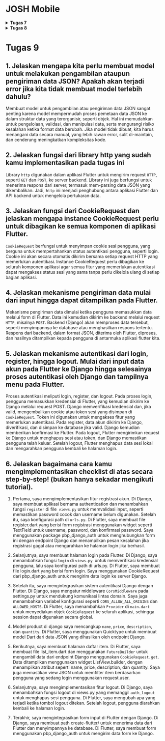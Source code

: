 # JOSH Mobile

<details>
<summary><b>Tugas 7</b></summary>

# Tugas 7
## 1. Jelaskan apa yang dimaksud dengan stateless widget dan stateful widget, dan jelaskan perbedaan dari keduanya.
Stateless Widget adalah widget yang tampilannya tetap dan tidak berubah selama aplikasi berjalan karena tidak memiliki state (keadaan) yang bisa berubah. Sebaliknya, Stateful Widget adalah widget yang memiliki state internal yang dapat berubah-ubah, sehingga bisa memperbarui tampilan saat ada perubahan data. Jadi, perbedaannya terletak pada kemampuan Stateful Widget untuk merespons perubahan dan memperbarui UI, sedangkan Stateless Widget tidak bisa melakukan itu.

## 2. Sebutkan widget apa saja yang kamu gunakan pada proyek ini dan jelaskan fungsinya.
Dalam kode saya, saya menggunakan beberapa widget:
1. Scaffold: Menyediakan struktur dasar aplikasi dengan AppBar dan body.
2. AppBar: Menampilkan bar di bagian atas aplikasi yang berisi judul.
3. Padding: Memberikan jarak di sekitar widget anaknya.
4. Column: Menyusun widget secara vertikal.
5. Row: Menyusun widget secara horizontal.
6. Card: Menampilkan kotak dengan sudut melengkung dan bayangan, digunakan dalam InfoCard.
7. Container: Membungkus widget lain dan memungkinkan pengaturan ukuran, padding, dan dekorasi.
8. Text: Menampilkan teks di layar.
9. SizedBox: Memberikan jarak vertikal antara widget.
10. Center: Menempatkan widget di tengah parent-nya.
11. GridView.count: Menampilkan widget dalam bentuk grid dengan jumlah kolom tertentu.
12. Material: Menyediakan efek material seperti bayangan dan warna latar belakang.
13. InkWell: Menangani interaksi sentuhan pada widget dan memberikan efek ripple.
14. Icon: Menampilkan ikon.
15. SnackBar: Menampilkan pesan sementara di bagian bawah layar.

## 3. Apa fungsi dari setState()? Jelaskan variabel apa saja yang dapat terdampak dengan fungsi tersebut.
Fungsi `setState()` digunakan dalam Stateful Widget untuk memberi tahu Flutter bahwa ada perubahan pada state internal widget, sehingga framework perlu membangun ulang UI dengan data terbaru. Variabel yang terpengaruh adalah semua variabel state yang didefinisikan dalam kelas State. Dalam kode saya, karena menggunakan StatelessWidget, fungsi `setState()` tidak digunakan karena tidak ada state yang berubah.

## 4. Jelaskan perbedaan antara const dengan final.
Perbedaan antara `const` dan `final`:
* `const`: Digunakan untuk mendefinisikan nilai konstan pada waktu kompilasi (compile-time constant). Nilainya harus sudah diketahui sebelum program berjalan dan bersifat immutable.
* `final`: Digunakan untuk variabel yang nilainya ditetapkan sekali dan tidak dapat diubah setelahnya. Nilainya dapat ditentukan saat runtime, bukan hanya pada waktu kompilasi.

## 5. Jelaskan bagaimana cara kamu mengimplementasikan checklist-checklist di atas.
1. Saya membuat proyek flutter bernama josh_mobile, karena saya memilih untuk menggunakan vscode, dan saya sudah menginstall semua extension yang dibutuhkan, saya membuat proyek flutter ini dengan menekan `command + shift + p`.
2. Lalu saya merapikan kode dengan memindahkan beberapa potongan kode ke dalam `menu.dart` yang saya buat.
3. Untuk membuat tiga tombol sederhana dengan ikon dan teks untuk: **Lihat Daftar Produk**, **Tambah Produk**, dan **Logout**, saya mengimplementasikan menggunakan kelas `ItemHomepage` yang mendefinisikan nama, ikon, dan warna tombol. Objek-objek ini dimasukkan ke dalam list `items`:

     ```dart
     final List<ItemHomepage> items = [
       ItemHomepage("Lihat Daftar Produk", Icons.list_alt, Colors.red),
       ItemHomepage("Tambah Produk", Icons.add, Colors.blue),
       ItemHomepage("Logout", Icons.logout, Colors.yellow),
     ];
     ```
4. Untuk mengimplementasikan warna-warna yang berbeda untuk setiap tombol, setiap item dalam list `items` memiliki properti `color` yang digunakan untuk mengatur warna latar belakang di `ItemCard`. Warna ini diatur menggunakan widget `Material`:
     ```dart
     return Material(
       color: item.color, // Warna diambil dari properti color
       borderRadius: BorderRadius.circular(12),
       child: InkWell(
         // Aksi untuk interaksi
       ),
     );
     ```
5. Untuk memunculkan snackbar dengan tulisan tertentu ketika tombol ditekan, di dalam `ItemCard`, Saya memakain `InkWell` untuk menangani aksi ketika tombol ditekan. Ketika tombol ditekan, `ScaffoldMessenger` digunakan untuk menampilkan `Snackbar` dengan pesan yang menyesuaikan nama tombol:

     ```dart
     onTap: () {
       ScaffoldMessenger.of(context)
         ..hideCurrentSnackBar()
         ..showSnackBar(
           SnackBar(content: Text("Kamu telah menekan tombol ${item.name}")),
         );
     },
     ```

</details>

<details>
<summary><b>Tugas 8</b></summary>

# Tugas 8
## 1. Apa kegunaan const di Flutter? Jelaskan apa keuntungan ketika menggunakan const pada kode Flutter. Kapan sebaiknya kita menggunakan const, dan kapan sebaiknya tidak digunakan?
`const` digunakan di Flutter untuk mendefinisikan objek-objek yang bersifat immutable (tidak dapat diubah) dan membuat mereka menjadi compile-time constants. Artinya, nilai-nilai ini ditentukan saat kompilasi, bukan saat runtime. Ini menghemat memori karena Flutter tidak perlu membuat ulang objek tersebut setiap kali widget di-render ulang. Keuntungan menggunakan `const` adalah peningkatan performa karena objek `const` hanya dibuat sekali. Sebaiknya kita menggunakan `const` pada widget yang sifatnya statis dan tidak akan berubah (misalnya teks, ikon, atau padding yang tidak berubah sepanjang siklus aplikasi), dan juga untuk elemen-elemen yang sering digunakan dalam berbagai tempat dengan nilai yang sama (misalnya warna atau margin yang tetap). Namun, hindari `const` jika widget tersebut akan berubah-ubah berdasarkan state atau kondisi tertentu.

## 2. Jelaskan dan bandingkan penggunaan Column dan Row pada Flutter. Berikan contoh implementasi dari masing-masing layout widget ini!
`Column` dan `Row` adalah widget layout di Flutter yang memungkinkan untuk menempatkan widget-widget lain di dalamnya dalam bentuk baris (vertikal) atau kolom (horizontal).
* `Column`: Menyusun widget secara vertikal (dari atas ke bawah). Biasanya digunakan untuk menumpuk elemen dalam satu kolom di layar.
* `Row`: Menyusun widget secara horizontal (dari kiri ke kanan). Digunakan untuk menempatkan elemen-elemen secara berdampingan.

Contoh implementasi Column:
```dart
Column(
  children: [
    Text("Item 1"),
    Text("Item 2"),
  ],
);
```
Contoh implementasi Row:
```dart
Row(
  children: [
    Icon(Icons.star),
    Text("Rating"),
  ],
);
```

## 3. Sebutkan apa saja elemen input yang kamu gunakan pada halaman form yang kamu buat pada tugas kali ini. Apakah terdapat elemen input Flutter lain yang tidak kamu gunakan pada tugas ini? Jelaskan!
Elemen input yang digunakan pada halaman form:
* `TextFormField`: Untuk mengisi data teks pada formulir seperti Item, Amount, dan Description.

Elemen input Flutter lain yang tidak digunakan pada tugas ini:
* `Checkbox`: Untuk memilih antara dua opsi (on/off).
* `Switch`: Untuk opsi aktif/non-aktif dalam bentuk saklar.
* `Slider`: Untuk memilih nilai dalam rentang tertentu.
* `DropdownButton`: Untuk memilih satu dari beberapa opsi dalam bentuk dropdown.
* `DatePicker/TimePicker`: Untuk memilih tanggal atau waktu, yang biasanya digunakan pada aplikasi dengan data waktu.
* `Radio`: Untuk memilih salah satu dari beberapa opsi.


## 4. Bagaimana cara kamu mengatur tema (theme) dalam aplikasi Flutter agar aplikasi yang dibuat konsisten? Apakah kamu mengimplementasikan tema pada aplikasi yang kamu buat?
Untuk mengatur tema secara konsisten, Flutter menyediakan ThemeData pada MaterialApp. Dengan ThemeData, kita bisa mendefinisikan warna, font, dan gaya yang akan diterapkan di seluruh aplikasi. Pada aplikasi yang saya buat, saya menggunakan ThemeData untuk mengatur skema warna utama agar seragam dan konsisten di setiap halaman. Ini implementasinya dalam kode saya (pada `main.dart`):

```dart
@override
  Widget build(BuildContext context) {
    return MaterialApp(
      title: 'JOSH',
      theme: ThemeData(
         colorScheme: ColorScheme.fromSwatch(
              primarySwatch: Colors.deepPurple,
        ).copyWith(secondary: Colors.deepPurple[400]),
        useMaterial3: true,
      ),
      home: MyHomePage(),
    );
  }
```


## 5. Bagaimana cara kamu menangani navigasi dalam aplikasi dengan banyak halaman pada Flutter?
Untuk menangani navigasi dalam aplikasi Flutter dengan banyak halaman, saya menggunakan beberapa pendekatan. Salah satu cara dasarnya adalah menggunakan Navigator dan MaterialPageRoute di mana `Navigator.push()` digunakan untuk membuka halaman baru, sementara `Navigator.pop()`digunakan untuk kembali ke halaman sebelumnya. Saya juga menggunakan `Navigator.pushReplacement()` menggantikan halaman saat ini dengan halaman baru.
</details>

# Tugas 9

## 1. Jelaskan mengapa kita perlu membuat model untuk melakukan pengambilan ataupun pengiriman data JSON? Apakah akan terjadi error jika kita tidak membuat model terlebih dahulu?
Membuat model untuk pengambilan atau pengiriman data JSON sangat penting karena model mempermudah proses pemetaan data JSON ke dalam struktur data yang terorganisir, seperti objek. Hal ini memudahkan untuk pengelolaan, validasi, dan manipulasi data, serta mengurangi risiko kesalahan ketika format data berubah. Jika model tidak dibuat, kita harus menangani data secara manual, yang lebih rawan error, sulit di-maintain, dan cenderung meningkatkan kompleksitas kode.

## 2. Jelaskan fungsi dari library http yang sudah kamu implementasikan pada tugas ini
Library `http` digunakan dalam aplikasi Flutter untuk mengirim request `HTTP`, seperti `GET` dan `POST`, ke server backend. Library ini juga berfungsi untuk menerima respons dari server, termasuk mem-parsing data JSON yang dikembalikan. Jadi, `http` ini menjadi penghubung antara aplikasi Flutter dan API backend untuk mengelola pertukaran data.

## 3. Jelaskan fungsi dari CookieRequest dan jelaskan mengapa instance CookieRequest perlu untuk dibagikan ke semua komponen di aplikasi Flutter.
`CookieRequest` berfungsi untuk menyimpan cookie sesi pengguna, yang berguna untuk mempertahankan status autentikasi pengguna, seperti login. Cookie ini akan secara otomatis dikirim bersama setiap request HTTP yang memerlukan autentikasi. Instance CookieRequest perlu dibagikan ke seluruh komponen aplikasi agar semua fitur yang memerlukan autentikasi dapat mengakses status sesi yang sama tanpa perlu dikelola ulang di setiap bagian aplikasi.

## 4. Jelaskan mekanisme pengiriman data mulai dari input hingga dapat ditampilkan pada Flutter.
Mekanisme pengiriman data dimulai ketika pengguna memasukkan data melalui form di Flutter. Data ini kemudian dikirim ke backend melalui request `HTTP`, misalnya `POST`. Backend (Django) akan memproses data tersebut, seperti menyimpannya ke database atau menghasilkan respons tertentu. Respons dari backend, dalam format JSON, diterima oleh Flutter, diproses, dan hasilnya ditampilkan kepada pengguna di antarmuka aplikasi flutter kita.

## 5. Jelaskan mekanisme autentikasi dari login, register, hingga logout. Mulai dari input data akun pada Flutter ke Django hingga selesainya proses autentikasi oleh Django dan tampilnya menu pada Flutter.
Proses autentikasi meliputi login, register, dan logout. Pada proses login, pengguna memasukkan kredensial di Flutter, yang kemudian dikirim ke Django melalui request POST. Django memverifikasi kredensial dan, jika valid, mengembalikan cookie atau token sesi yang disimpan di `CookieRequest`. Token ini digunakan untuk mengakses fitur yang memerlukan autentikasi. Pada register, data akun dikirim ke Django, diverifikasi, dan disimpan ke database jika valid. Django kemudian memberikan konfirmasi ke Flutter. Pada logout, Flutter mengirimkan request ke Django untuk menghapus sesi atau token, dan Django memastikan pengguna telah keluar. Setelah logout, Flutter menghapus data sesi lokal dan mengarahkan pengguna kembali ke halaman login.

## 6. Jelaskan bagaimana cara kamu mengimplementasikan checklist di atas secara step-by-step! (bukan hanya sekadar mengikuti tutorial).
1. Pertama, saya mengimplementasikan fitur registrasi akun. Di Django, saya membuat aplikasi bernama authentication dan menambahkan fungsi `register` di file` views.py` untuk memvalidasi input, seperti memastikan password cocok dan username belum digunakan. Setelah itu, saya konfigurasi path di `urls.py`. Di Flutter, saya membuat file register.dart yang berisi form registrasi menggunakan widget seperti TextField untuk username, password, dan konfirmasi password. Saya menggunakan package pbp_django_auth untuk menghubungkan form ini dengan endpoint Django dan menampilkan pesan kesalahan jika registrasi gagal atau mengarahkan ke halaman login jika berhasil.

2. Selanjutnya, saya membuat halaman login pada Flutter. Di Django, saya menambahkan fungsi `login` di `views.py `untuk memverifikasi kredensial pengguna, lalu saya konfigurasi path di urls.py. Di Flutter, saya membuat file login.dart yang berisi form login. Saya menggunakan CookieRequest dari pbp_django_auth untuk mengirim data login ke server Django.

3. Setelah itu, saya mengintegrasikan sistem autentikasi Django dengan Flutter. Di Django, saya mengatur middleware `CorsMiddleware` pada settings.py untuk mendukung komunikasi lintas domain. Saya juga menambahkan variabel konfigurasi seperti `CORS_ALLOW_ALL_ORIGINS` dan `ALLOWED_HOSTS`. Di Flutter, saya menambahkan `Provider` di `main.dart `untuk menyediakan objek `CookieRequest` ke seluruh aplikasi, sehingga session dapat digunakan secara global.

4. Model product di django saya mencangkup `name`, `price`, `description`, dan `quantity`. Di Flutter, saya menggunakan Quicktype untuk membuat model Dart dari data JSON yang dihasilkan oleh endpoint Django.

5. Berikutnya, saya membuat halaman daftar item. Di Flutter, saya membuat file list_item.dart dan menggunakan `FutureBuilder` untuk mengambil data dari endpoint Django menggunakan `CookieRequest.get`. Data ditampilkan menggunakan widget ListView.builder, dengan menampilkan atribut seperti name, price, description, dan quantity. Saya juga memastikan view JSON untuk memfilter item berdasarkan pengguna yang sedang login menggunakan request.user.

6. Selanjutnya, saya mengimplementasikan fitur logout. Di Django, saya menambahkan fungsi logout di views.py yang memanggil `auth_logout` untuk menghapus sesi pengguna. Di Flutter, saya mengubah apa yang terjadi ketika tombol logout ditekan. Setelah logout, pengguna diarahkan kembali ke halaman login.

7. Terakhir, saya mengintegrasikan form input di Flutter dengan Django. Di Django, saya membuat path create-flutter/ untuk menerima data dari Flutter dan menyimpannya ke database. Di Flutter, saya membuat form menggunakan pbp_django_auth untuk mengirim data form ke Django.
